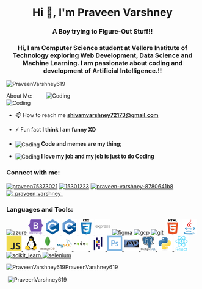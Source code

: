<h1 align="center">Hi 👋, I'm Praveen Varshney</h1>
<h3 align="center">A Boy trying to Figure-Out Stuff!!</h3>
<h3 align="center">Hi, I am Computer Science student at Vellore Institute of Technology exploring Web Development, Data Science and Machine Learning. I am passionate about coding and development of Artificial Intelligence.!!</h3>
<p align="left"> <img src="https://komarev.com/ghpvc/?username=PraveenVarshney619&label=Profile%20views&color=129e00&style=plastic" alt="PraveenVarshney619" /> </p>
<img align="right" alt="Coding" width="400" src="https://camo.githubusercontent.com/6d93bbc04650eca3150ef1e262ae5870b64256aa79b9f87cb62274e2847c33b6/68747470733a2f2f6d656469612e67697068792e636f6d2f6d656469612f793377426a584d666675466a792f67697068792e676966">

About Me:
<img align="center" alt="Coding" width="40" src="https://camo.githubusercontent.com/63371d36886ee658f5a97401f393e1ab1684b2fd3de674b8f5efc7d410b2a3d0/68747470733a2f2f6d656469612e67697068792e636f6d2f6d656469612f57556c706c634d704f43456d5447427442572f67697068792e676966">
* 📫 How to reach me **shivamvarshney72173@gmail.com**

* ⚡ Fun fact **I think I am funny XD**

* <img align="center" alt="Coding" width="20" src="https://raw.githubusercontent.com/TheDudeThatCode/TheDudeThatCode/master/Assets/Rocket.gif"> **Code and memes are my thing;**

* <img align="center" alt="Coding" width="30" src="https://raw.githubusercontent.com/TheDudeThatCode/TheDudeThatCode/master/Assets/Developer.gif"> **I love my job and my job is just to do Coding**

<h3 align="left">Connect with me:</h3>
<p align="left">
<a href="https://twitter.com/lamRealPraveen" target="blank"><img align="center" src="https://cdn.jsdelivr.net/npm/simple-icons@3.0.1/icons/twitter.svg" alt="praveen75373021" height="30" width="40" /></a>
<a href="https://stackoverflow.com/users/15301223" target="blank"><img align="center" src="https://cdn.jsdelivr.net/npm/simple-icons@3.0.1/icons/stackoverflow.svg" alt="15301223" height="30" width="40" /></a>
<a href="https://linkedin.com/in/praveen-varshney-8780641b8" target="blank"><img align="center" src="https://cdn.jsdelivr.net/npm/simple-icons@3.0.1/icons/linkedin.svg" alt="praveen-varshney-8780641b8" height="30" width="40" /></a>
<a href="https://instagram.com/_praveen_varshney_" target="blank"><img align="center" src="https://cdn.jsdelivr.net/npm/simple-icons@3.0.1/icons/instagram.svg" alt="_praveen_varshney_" height="30" width="40" /></a>
</p>

<h3 align="left">Languages and Tools:</h3>
<p align="left"> <a href="https://azure.microsoft.com/en-in/" target="_blank" rel="noreferrer"> <img src="https://www.vectorlogo.zone/logos/microsoft_azure/microsoft_azure-icon.svg" alt="azure" width="40" height="40"/> </a> <a href="https://getbootstrap.com" target="_blank" rel="noreferrer"> <img src="https://raw.githubusercontent.com/devicons/devicon/master/icons/bootstrap/bootstrap-plain-wordmark.svg" alt="bootstrap" width="40" height="40"/> </a> <a href="https://www.cprogramming.com/" target="_blank" rel="noreferrer"> <img src="https://raw.githubusercontent.com/devicons/devicon/master/icons/c/c-original.svg" alt="c" width="40" height="40"/> </a> <a href="https://www.w3schools.com/cpp/" target="_blank" rel="noreferrer"> <img src="https://raw.githubusercontent.com/devicons/devicon/master/icons/cplusplus/cplusplus-original.svg" alt="cplusplus" width="40" height="40"/> </a> <a href="https://www.w3schools.com/css/" target="_blank" rel="noreferrer"> <img src="https://raw.githubusercontent.com/devicons/devicon/master/icons/css3/css3-original-wordmark.svg" alt="css3" width="40" height="40"/> </a> <a href="https://expressjs.com" target="_blank" rel="noreferrer"> <img src="https://raw.githubusercontent.com/devicons/devicon/master/icons/express/express-original-wordmark.svg" alt="express" width="40" height="40"/> </a> <a href="https://www.figma.com/" target="_blank" rel="noreferrer"> <img src="https://www.vectorlogo.zone/logos/figma/figma-icon.svg" alt="figma" width="40" height="40"/> </a> <a href="https://cloud.google.com" target="_blank" rel="noreferrer"> <img src="https://www.vectorlogo.zone/logos/google_cloud/google_cloud-icon.svg" alt="gcp" width="40" height="40"/> </a> <a href="https://git-scm.com/" target="_blank" rel="noreferrer"> <img src="https://www.vectorlogo.zone/logos/git-scm/git-scm-icon.svg" alt="git" width="40" height="40"/> </a> <a href="https://www.w3.org/html/" target="_blank" rel="noreferrer"> <img src="https://raw.githubusercontent.com/devicons/devicon/master/icons/html5/html5-original-wordmark.svg" alt="html5" width="40" height="40"/> </a> <a href="https://www.java.com" target="_blank" rel="noreferrer"> <img src="https://raw.githubusercontent.com/devicons/devicon/master/icons/java/java-original.svg" alt="java" width="40" height="40"/> </a> <a href="https://developer.mozilla.org/en-US/docs/Web/JavaScript" target="_blank" rel="noreferrer"> <img src="https://raw.githubusercontent.com/devicons/devicon/master/icons/javascript/javascript-original.svg" alt="javascript" width="40" height="40"/> </a> <a href="https://www.linux.org/" target="_blank" rel="noreferrer"> <img src="https://raw.githubusercontent.com/devicons/devicon/master/icons/linux/linux-original.svg" alt="linux" width="40" height="40"/> </a> <a href="https://www.mongodb.com/" target="_blank" rel="noreferrer"> <img src="https://raw.githubusercontent.com/devicons/devicon/master/icons/mongodb/mongodb-original-wordmark.svg" alt="mongodb" width="40" height="40"/> </a> <a href="https://www.mysql.com/" target="_blank" rel="noreferrer"> <img src="https://raw.githubusercontent.com/devicons/devicon/master/icons/mysql/mysql-original-wordmark.svg" alt="mysql" width="40" height="40"/> </a> <a href="https://nodejs.org" target="_blank" rel="noreferrer"> <img src="https://raw.githubusercontent.com/devicons/devicon/master/icons/nodejs/nodejs-original-wordmark.svg" alt="nodejs" width="40" height="40"/> </a> <a href="https://pandas.pydata.org/" target="_blank" rel="noreferrer"> <img src="https://raw.githubusercontent.com/devicons/devicon/2ae2a900d2f041da66e950e4d48052658d850630/icons/pandas/pandas-original.svg" alt="pandas" width="40" height="40"/> </a> <a href="https://www.photoshop.com/en" target="_blank" rel="noreferrer"> <img src="https://raw.githubusercontent.com/devicons/devicon/master/icons/photoshop/photoshop-line.svg" alt="photoshop" width="40" height="40"/> </a> <a href="https://www.php.net" target="_blank" rel="noreferrer"> <img src="https://raw.githubusercontent.com/devicons/devicon/master/icons/php/php-original.svg" alt="php" width="40" height="40"/> </a> <a href="https://www.postgresql.org" target="_blank" rel="noreferrer"> <img src="https://raw.githubusercontent.com/devicons/devicon/master/icons/postgresql/postgresql-original-wordmark.svg" alt="postgresql" width="40" height="40"/> </a> <a href="https://www.python.org" target="_blank" rel="noreferrer"> <img src="https://raw.githubusercontent.com/devicons/devicon/master/icons/python/python-original.svg" alt="python" width="40" height="40"/> </a> <a href="https://reactjs.org/" target="_blank" rel="noreferrer"> <img src="https://raw.githubusercontent.com/devicons/devicon/master/icons/react/react-original-wordmark.svg" alt="react" width="40" height="40"/> </a> <a href="https://scikit-learn.org/" target="_blank" rel="noreferrer"> <img src="https://upload.wikimedia.org/wikipedia/commons/0/05/Scikit_learn_logo_small.svg" alt="scikit_learn" width="40" height="40"/> </a> <a href="https://www.selenium.dev" target="_blank" rel="noreferrer"> <img src="https://raw.githubusercontent.com/detain/svg-logos/780f25886640cef088af994181646db2f6b1a3f8/svg/selenium-logo.svg" alt="selenium" width="40" height="40"/> </a> </p>


<p><img align="left" src="https://github-readme-stats.vercel.app/api/top-langs?username=PraveenVarshney619&show_icons=true&locale=en&layout=compact" alt="PraveenVarshney619" /></p>
PraveenVarshney619
<p>&nbsp;<img align="center" src="https://github-readme-stats.vercel.app/api?username=PraveenVarshney619&show_icons=true&locale=en" alt="PraveenVarshney619" /></p>
